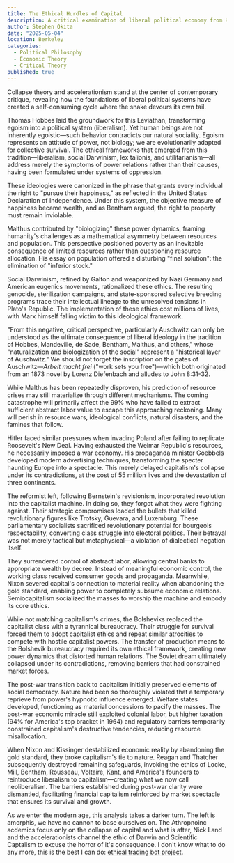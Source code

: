 ```yaml
---
title: The Ethical Hurdles of Capital
description: A critical examination of liberal political economy from Hobbes to neoliberalism, analyzing how ethical frameworks have rationalized systems of power and exploitation through history.
author: Stephen Okita
date: "2025-05-04"
location: Berkeley
categories:
  - Political Philosophy
  - Economic Theory
  - Critical Theory
published: true
---
```


Collapse theory and accelerationism stand at the center of contemporary critique, revealing how the foundations of liberal political systems have created a self-consuming cycle where the snake devours its own tail.

Thomas Hobbes laid the groundwork for this Leviathan, transforming egoism into a political system (liberalism). Yet human beings are not inherently egoistic—such behavior contradicts our natural sociality. Egoism represents an attitude of power, not biology; we are evolutionarily adapted for collective survival. The ethical frameworks that emerged from this tradition—liberalism, social Darwinism, lex talionis, and utilitarianism—all address merely the symptoms of power relations rather than their causes, having been formulated under systems of oppression.

These ideologies were canonized in the phrase that grants every individual the right to "pursue their happiness," as reflected in the United States Declaration of Independence. Under this system, the objective measure of happiness became wealth, and as Bentham argued, the right to property must remain inviolable.

Malthus contributed by "biologizing" these power dynamics, framing humanity's challenges as a mathematical asymmetry between resources and population. This perspective positioned poverty as an inevitable consequence of limited resources rather than questioning resource allocation. His essay on population offered a disturbing "final solution": the elimination of "inferior stock."

Social Darwinism, refined by Galton and weaponized by Nazi Germany and American eugenics movements, rationalized these ethics. The resulting genocide, sterilization campaigns, and state-sponsored selective breeding programs trace their intellectual lineage to the unresolved tensions in Plato's Republic. The implementation of these ethics cost millions of lives, with Marx himself falling victim to this ideological framework.

"From this negative, critical perspective, particularly Auschwitz can only be understood as the ultimate consequence of liberal ideology in the tradition of Hobbes, Mandeville, de Sade, Bentham, Malthus, and others," whose "naturalization and biologization of the social" represent a "historical layer of Auschwitz." We should not forget the inscription on the gates of Auschwitz—_Arbeit macht frei_ ("work sets you free")—which both originated from an 1873 novel by Lorenz Diefenbach and alludes to John 8:31-32.

While Malthus has been repeatedly disproven, his prediction of resource crises may still materialize through different mechanisms. The coming catastrophe will primarily affect the 99% who have failed to extract sufficient abstract labor value to escape this approaching reckoning. Many will perish in resource wars, ideological conflicts, natural disasters, and the famines that follow.

Hitler faced similar pressures when invading Poland after failing to replicate Roosevelt's New Deal. Having exhausted the Weimar Republic's resources, he necessarily imposed a war economy. His propaganda minister Goebbels developed modern advertising techniques, transforming the specter haunting Europe into a spectacle. This merely delayed capitalism's collapse under its contradictions, at the cost of 55 million lives and the devastation of three continents.

The reformist left, following Bernstein's revisionism, incorporated revolution into the capitalist machine. In doing so, they forgot what they were fighting against. Their strategic compromises loaded the bullets that killed revolutionary figures like Trotsky, Guevara, and Luxemburg. These parliamentary socialists sacrificed revolutionary potential for bourgeois respectability, converting class struggle into electoral politics. Their betrayal was not merely tactical but metaphysical—a violation of dialectical negation itself.

They surrendered control of abstract labor, allowing central banks to appropriate wealth by decree. Instead of meaningful economic control, the working class received consumer goods and propaganda. Meanwhile, Nixon severed capital's connection to material reality when abandoning the gold standard, enabling power to completely subsume economic relations. Semiocapitalism socialized the masses to worship the machine and embody its core ethics.

While not matching capitalism's crimes, the Bolsheviks replaced the capitalist class with a tyrannical bureaucracy. Their struggle for survival forced them to adopt capitalist ethics and repeat similar atrocities to compete with hostile capitalist powers. The transfer of production means to the Bolshevik bureaucracy required its own ethical framework, creating new power dynamics that distorted human relations. The Soviet dream ultimately collapsed under its contradictions, removing barriers that had constrained market forces.

The post-war transition back to capitalism initially preserved elements of social democracy. Nature had been so thoroughly violated that a temporary reprieve from power's hypnotic influence emerged. Welfare states developed, functioning as material concessions to pacify the masses. The post-war economic miracle still exploited colonial labor, but higher taxation (94% for America's top bracket in 1964) and regulatory barriers temporarily constrained capitalism's destructive tendencies, reducing resource misallocation.

When Nixon and Kissinger destabilized economic reality by abandoning the gold standard, they broke capitalism's tie to nature. Reagan and Thatcher subsequently destroyed remaining safeguards, invoking the ethics of Locke, Mill, Bentham, Rousseau, Voltaire, Kant, and America's founders to reintroduce liberalism to capitalism—creating what we now call neoliberalism. The barriers established during post-war clarity were dismantled, facilitating financial capitalism reinforced by market spectacle that ensures its survival and growth.

As we enter the modern age, this analysis takes a darker turn. The left is amorphis, we have no cannon to base ourselves on. The Athropnoinc acdemics focus only on the collapse of capital and what is after, Nick Land and the accelerationists channel the ethic of Darwin and Scientific Captalism to excuse the horror of it's consequence. I don't know what to do any more, this is the best I can do: [ethical trading bot project](https://github.com/TheArctesian/EthicalCapitalism).
